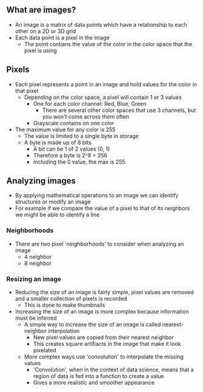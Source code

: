 ## What are images?
- An image is a matrix of data points which have a relationship to each other on a 2D or 3D grid
- Each data point is a pixel in the image
    - The point contians the value of the color in the color space that the pixel is using

## Pixels
- Each pixel represents a point in an image and hold values for the color in that pixel
    - Depending on the color space, a pixel will contain 1 or 3 values
        - One for each color channel: Red, Blue, Green
            - There are several other color spaces that use 3 channels, but you won't come across them often
        - Grayscale contains on one color
- The maximum value for any color is 255
    - The value is limited to a single byte in storage
    - A byte is made up of 8 bits
        - A bit can be 1 of 2 values (0, 1)
        - Therefore a byte is 2^8 = 256
        - Including the 0 value, the max is 255

## Analyzing images
- By applying mathematical operations to an image we can identify structures or modify an image
- For example if we compare the value of a pixel to that of its neighbors we might be able to identify a line 

### Neighborhoods
- There are two pixel 'neighborhoods' to consider when analyzing an image
    - 4 neighbor
    - 8 neighbor

### Resizing an image
- Reducing the size of an image is fairly simple, pixel values are removed and a smaller collection of pixels is recorded
    - This is done to make thumbnails
- Increasing the size of an image is more complex because information must be inferred
    - A simple way to increase the size of an image is called nearest-neighbor interpolation
        - New pixel values are copied from their nearest neighbor
        - This creates square artifiacts in the image that make it look pixelated
    - More complex ways use 'convolution' to interpolate the missing values
        - 'Convolution', when in the context of data science, means that a region of data is fed into a function to create a value
        - Gives a more realistic and smoother appearance
